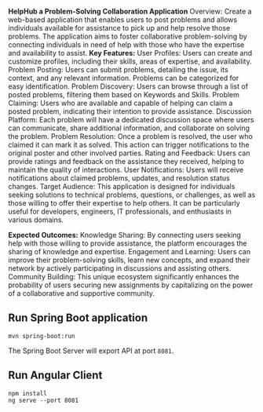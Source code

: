 **HelpHub a Problem-Solving Collaboration Application**
Overview: Create a web-based application that enables users to post problems and allows individuals available for assistance to pick up and help resolve those problems. The application aims to foster collaborative problem-solving by connecting individuals in need of help with those who have the expertise and availability to assist.
**Key Features:**
User Profiles: Users can create and customize profiles, including their skills, areas of expertise, and availability.
Problem Posting: Users can submit problems, detailing the issue, its context, and any relevant information. Problems can be categorized for easy identification.
Problem Discovery: Users can browse through a list of posted problems, filtering them based on Keywords and Skills.
Problem Claiming: Users who are available and capable of helping can claim a posted problem, indicating their intention to provide assistance.
Discussion Platform: Each problem will have a dedicated discussion space where users can communicate, share additional information, and collaborate on solving the problem.
Problem Resolution: Once a problem is resolved, the user who claimed it can mark it as solved. This action can trigger notifications to the original poster and other involved parties.
Rating and Feedback: Users can provide ratings and feedback on the assistance they received, helping to maintain the quality of interactions.
User Notifications: Users will receive notifications about claimed problems, updates, and resolution status changes.
Target Audience: This application is designed for individuals seeking solutions to technical problems, questions, or challenges, as well as those willing to offer their expertise to help others. It can be particularly useful for developers, engineers, IT professionals, and enthusiasts in various domains.
 
**Expected Outcomes:**
Knowledge Sharing: By connecting users seeking help with those willing to provide assistance, the platform encourages the sharing of knowledge and expertise.
Engagement and Learning: Users can improve their problem-solving skills, learn new concepts, and expand their network by actively participating in discussions and assisting others.
Community Building: This unique ecosystem significantly enhances the probability of users securing new assignments by capitalizing on the power of a collaborative and supportive community.


## Run Spring Boot application
```
mvn spring-boot:run
```
The Spring Boot Server will export API at port `8081`.

## Run Angular Client
```
npm install
ng serve --port 8081
```
